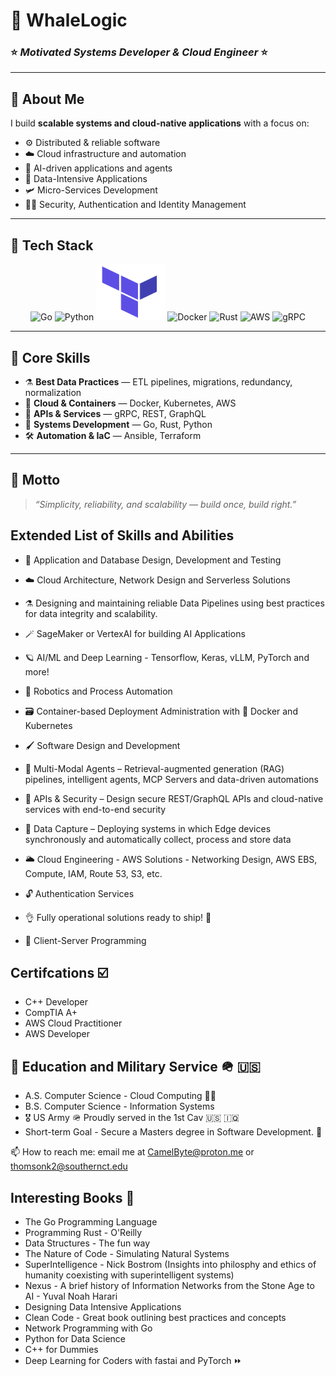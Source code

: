 # 🌊 WhaleLogic  

### ⭐ *Motivated Systems Developer & Cloud Engineer* ⭐  

---

## 🐋 About Me  
I build **scalable systems and cloud-native applications** with a focus on:  
- ⚙️ Distributed & reliable software  
- ☁️ Cloud infrastructure and automation  
- 🧠 AI-driven applications and agents
- 🍍 Data-Intensive Applications
- 🛩️ Micro-Services Development
- 💂‍♂️ Security, Authentication and Identity Management

---

## 🚀 Tech Stack  

<p align="center">
  <img src="https://cdn.jsdelivr.net/gh/devicons/devicon@latest/icons/go/go-original-wordmark.svg" width="110" height="90" alt="Go"/>
  <img src="https://cdn.jsdelivr.net/gh/devicons/devicon@latest/icons/python/python-original-wordmark.svg" width="110" height="90" alt="Python"/>
  <img src="ansible.svg" width="110" height="90" alt="Ansible"/>
  <img src="https://cdn.jsdelivr.net/gh/devicons/devicon@latest/icons/docker/docker-original-wordmark.svg" width="110" height="90" alt="Docker"/>
  <img src="https://cdn.jsdelivr.net/gh/devicons/devicon@latest/icons/rust/rust-original.svg" width="110" height="90" alt="Rust"/>
  <img src="https://cdn.jsdelivr.net/gh/devicons/devicon@latest/icons/amazonwebservices/amazonwebservices-plain-wordmark.svg" width="110" height="90" alt="AWS"/>
  <img src="https://cdn.jsdelivr.net/gh/devicons/devicon@latest/icons/grpc/grpc-original.svg" width="100" height="90" alt="gRPC"/>
</p>

---

## 🔑 Core Skills  
- ⚗️ **Best Data Practices** — ETL pipelines, migrations, redundancy, normalization  
- 🐳 **Cloud & Containers** — Docker, Kubernetes, AWS  
- 📡 **APIs & Services** — gRPC, REST, GraphQL  
- 🦀 **Systems Development** — Go, Rust, Python  
- 🛠 **Automation & IaC** — Ansible, Terraform  

---

## 🌟 Motto  
> *“Simplicity, reliability, and scalability — build once, build right.”*

## Extended List of Skills and Abilities 


- 🏏 Application and Database Design, Development and Testing

- ☁️ Cloud Architecture, Network Design and Serverless Solutions
  
- ⚗️ Designing and maintaining reliable Data Pipelines using best practices for data integrity and scalability.

- 🪄 SageMaker or VertexAI for building AI Applications

- 🪐 AI/ML and Deep Learning - Tensorflow, Keras, vLLM, PyTorch and more!

- 🤖 Robotics and Process Automation

- 🗃️ Container-based Deployment Administration with 🐳 Docker and Kubernetes

- 🖌️ Software Design and Development

- 🤖 Multi-Modal Agents – Retrieval-augmented generation (RAG) pipelines, intelligent agents, MCP Servers and data-driven automations

- 🔐 APIs & Security – Design secure REST/GraphQL APIs and cloud-native services with end-to-end security

- 📡 Data Capture – Deploying systems in which Edge devices synchronously and automatically collect, process and store data

- 🌥️ Cloud Engineering - AWS Solutions - Networking Design, AWS EBS, Compute, IAM, Route 53, S3, etc.

- 🔓 Authentication Services

- 👌 Fully operational solutions ready to ship! 🚢

- 👭 Client-Server Programming


  
## Certifcations ☑️

<ul>
        <li>C++ Developer</li>
        <li>CompTIA A+</li>
        <li>AWS Cloud Practitioner</li>
        <li>AWS Developer</li>
</ul>

## 🏫 Education and Military Service 🪖 🇺🇸


<ul>
        <li> A.S. Computer Science - Cloud Computing 👨‍🎓 </li>    
        <li>B.S. Computer Science - Information Systems </li>
        <li>🎖️ US Army 🪖 Proudly served in the 1st Cav 🇺🇸 🇮🇶</li>
        <li>Short-term Goal - Secure a Masters degree in Software Development. 🚀 </li>
</ul>

📫 How to reach me: email me at CamelByte@proton.me or thomsonk2@southernct.edu

## Interesting Books 📗

- The Go Programming Language 
- Programming Rust - O'Reilly
- Data Structures - The fun way
- The Nature of Code - Simulating Natural Systems
- SuperIntelligence - Nick Bostrom (Insights into philosphy and ethics of humanity coexisting with superintelligent systems)
- Nexus - A brief history of Information Networks from the Stone Age to AI - Yuval Noah Harari
- Designing Data Intensive Applications
- Clean Code - Great book outlining best practices and concepts
- Network Programming with Go
- Python for Data Science
- C++ for Dummies
- Deep Learning for Coders with fastai and PyTorch ⏩ 
